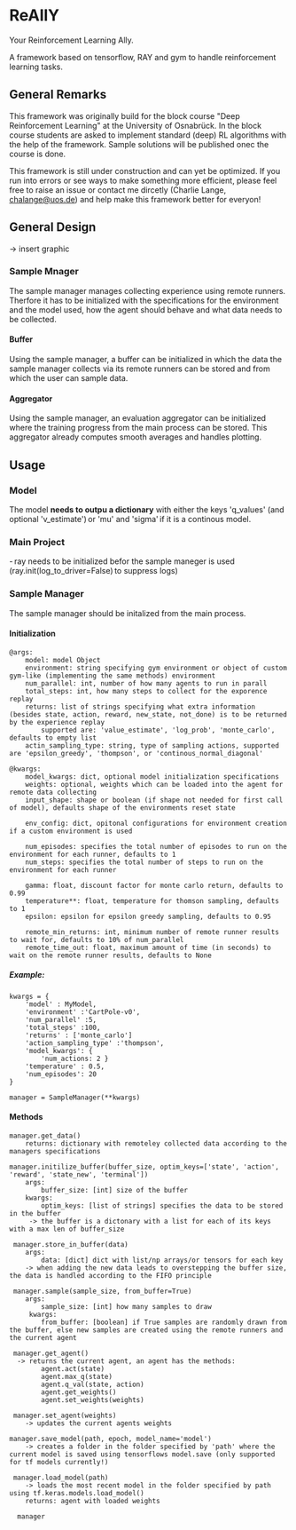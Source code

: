 # ReAllY

Your Reinforcement Learning Ally.

A framework based on tensorflow, RAY and gym to handle reinforcement learning tasks.



## General Remarks

This framework was originally build for the block course "Deep Reinforcement Learning" at the University of Osnabrück.
In the block course students are asked to implement standard (deep) RL algorithms with the help of the framework. Sample solutions will be published onec the course is done.

This framework is still under construction and can yet be optimized. If you run into errors or see ways to make something more efficient, please feel free to raise an issue or contact me dircetly (Charlie Lange, chalange@uos.de) and help make this framework better for everyon!

## General Design

-> insert graphic

### Sample Mnager
The sample manager manages collecting experience using remote runners. Therfore it has to be initialized with the specifications for the environment and the model used, how the agent should behave and what data needs to be collected. 

#### Buffer
Using the sample manager, a buffer can be initialized in which the data the sample manager collects via its remote runners can be stored and from which the user can sample data.

#### Aggregator 
Using the sample manager, an evaluation aggregator can be initialized where the training progress from the main process can be stored. This aggregator already computes smooth averages and handles plotting.


## Usage
### Model
The model **needs to outpu a dictionary** with either the keys 'q_values' (and optional 'v_estimate') or 'mu' and 'sigma' if it is a continous model. 

### Main Project
- ray needs to be initialized befor the sample maneger is used (ray.init(log_to_driver=False) to suppress logs)

### Sample Manager
The sample manager should be initalized from the main process.

#### Initialization

    @args:
        model: model Object
        environment: string specifying gym environment or object of custom gym-like (implementing the same methods) environment
        num_parallel: int, number of how many agents to run in parall
        total_steps: int, how many steps to collect for the exporence replay
        returns: list of strings specifying what extra information (besides state, action, reward, new_state, not_done) is to be returned by the experience replay
            supported are: 'value_estimate', 'log_prob', 'monte_carlo', defaults to empty list
        actin_sampling_type: string, type of sampling actions, supported are 'epsilon_greedy', 'thompson', or 'continous_normal_diagonal'

    @kwargs:
        model_kwargs: dict, optional model initialization specifications
        weights: optional, weights which can be loaded into the agent for remote data collecting
        input_shape: shape or boolean (if shape not needed for first call of model), defaults shape of the environments reset state

        env_config: dict, opitonal configurations for environment creation if a custom environment is used

        num_episodes: specifies the total number of episodes to run on the environment for each runner, defaults to 1
        num_steps: specifies the total number of steps to run on the environment for each runner

        gamma: float, discount factor for monte carlo return, defaults to 0.99
        temperature**: float, temperature for thomson sampling, defaults to 1
        epsilon: epsilon for epsilon greedy sampling, defaults to 0.95

        remote_min_returns: int, minimum number of remote runner results to wait for, defaults to 10% of num_parallel
        remote_time_out: float, maximum amount of time (in seconds) to wait on the remote runner results, defaults to None
 
##### Example:

    kwargs = {
        'model' : MyModel,
        'environment' :'CartPole-v0',
        'num_parallel' :5,
        'total_steps' :100,
        'returns' : ['monte_carlo']
        'action_sampling_type' :'thompson',
        'model_kwargs': {
            'num_actions: 2 }
        'temperature' : 0.5,
        'num_episodes': 20
    }

    manager = SampleManager(**kwargs)

#### Methods
    manager.get_data()
        returns: dictionary with remoteley collected data according to the managers specifications

    manager.initilize_buffer(buffer_size, optim_keys=['state', 'action', 'reward', 'state_new', 'terminal'])
        args: 
            buffer_size: [int] size of the buffer
        kwargs:
            optim_keys: [list of strings] specifies the data to be stored in the buffer
         -> the buffer is a dictonary with a list for each of its keys with a max len of buffer_size
        
     manager.store_in_buffer(data)
        args:
            data: [dict] dict with list/np arrays/or tensors for each key
        -> when adding the new data leads to overstepping the buffer size, the data is handled according to the FIFO principle
        
     manager.sample(sample_size, from_buffer=True)
        args:
            sample_size: [int] how many samples to draw
         kwargs: 
            from_buffer: [boolean] if True samples are randomly drawn from the buffer, else new samples are created using the remote runners and the current agent
     
     manager.get_agent()
      -> returns the current agent, an agent has the methods:
            agent.act(state)
            agent.max_q(state)
            agent.q_val(state, action)
            agent.get_weights()
            agent.set_weights(weights)
            
     manager.set_agent(weights)
        -> updates the current agents weights
    
    manager.save_model(path, epoch, model_name='model')
        -> creates a folder in the folder specified by 'path' where the current model is saved using tensorflows model.save (only supported for tf models currently!)
        
     manager.load_model(path)
        -> loads the most recent model in the folder specified by path using tf.keras.models.load_model()
        returns: agent with loaded weights
        
      manager
    
   
    
    

